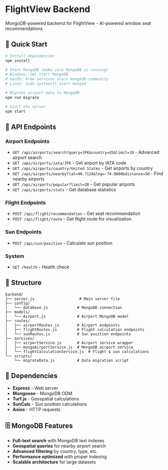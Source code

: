 # FlightView Backend

MongoDB-powered backend for FlightView - AI-powered window seat recommendations.

## 🚀 Quick Start

```bash
# Install dependencies
npm install

# Start MongoDB (make sure MongoDB is running)
# Windows: net start MongoDB
# macOS: brew services start mongodb-community
# Linux: sudo systemctl start mongod

# Migrate airport data to MongoDB
npm run migrate

# Start the server
npm start
```

## 📡 API Endpoints

### Airport Endpoints
- `GET /api/airports/search?query=JFK&country=US&limit=10` - Advanced airport search
- `GET /api/airports/iata/JFK` - Get airport by IATA code
- `GET /api/airports/country/United States` - Get airports by country
- `GET /api/airports/nearby?lat=40.7128&lng=-74.0060&distance=50` - Find nearby airports
- `GET /api/airports/popular?limit=20` - Get popular airports
- `GET /api/airports/stats` - Get database statistics

### Flight Endpoints
- `POST /api/flight/recommendation` - Get seat recommendation  
- `POST /api/flight/route` - Get flight route for visualization

### Sun Endpoints
- `POST /api/sun/position` - Calculate sun position

### System
- `GET /health` - Health check

## 📁 Structure

```
backend/
├── server.js                    # Main server file
├── config/
│   └── database.js             # MongoDB connection
├── models/
│   └── Airport.js              # Airport MongoDB model
├── routes/
│   ├── airportRoutes.js        # Airport endpoints
│   ├── flightRoutes.js         # Flight calculation endpoints
│   └── sunRoutes.js            # Sun position endpoints
├── services/
│   ├── airportService.js       # Airport service wrapper
│   ├── mongoAirportService.js  # MongoDB airport service
│   └── flightCalculationService.js  # Flight & sun calculations
└── scripts/
    └── migrateData.js          # Data migration script
```

## 🔧 Dependencies

- **Express** - Web server
- **Mongoose** - MongoDB ODM
- **Turf.js** - Geospatial calculations  
- **SunCalc** - Sun position calculations
- **Axios** - HTTP requests

## 🗄️ MongoDB Features

- **Full-text search** with MongoDB text indexes
- **Geospatial queries** for nearby airport search
- **Advanced filtering** by country, type, etc.
- **Performance optimized** with proper indexing
- **Scalable architecture** for large datasets